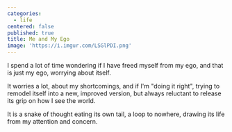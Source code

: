 ```yaml
---
categories:
  - life
centered: false
published: true
title: Me and My Ego
image: 'https://i.imgur.com/LSGlPDI.png'
---
```

I spend a lot of time wondering
if I have freed myself from my ego,
and that is just my ego,
worrying about itself. 

It worries a lot,
about my shortcomings,
and if I'm "doing it right",
trying to remodel itself
into a new, improved version,
but always reluctant
to release its grip
on how I see the world.

It is a snake of thought 
eating its own tail,
a loop to nowhere,
drawing its life
from my attention 
and concern.